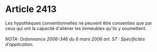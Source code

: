 # Article 2413

Les hypothèques conventionnelles ne peuvent être consenties que par ceux qui ont la capacité d'aliéner les immeubles qu'ils y soumettent.<br/><br/><i>NOTA:  Ordonnance 2006-346 du 6 mars 2006 art. 57 : Spécificités d'application.</i>